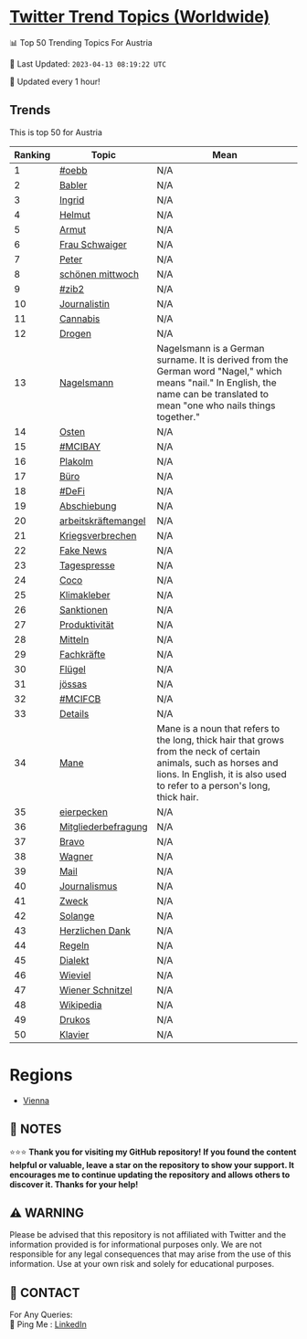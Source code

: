 [Twitter Trend Topics (Worldwide)](https://github.com/ErcinDedeoglu/Twitter-Trend-Topics)
==========


📊 Top 50 Trending Topics For Austria

📆 Last Updated: `2023-04-13 08:19:22 UTC`

🔧 Updated every 1 hour!


## Trends

This is top 50 for Austria

| Ranking | Topic | Mean |
| ------- | ------------ | ------------ |
| 1 | [#oebb](http://twitter.com/search?q=%23oebb) | N/A |
| 2 | [Babler](http://twitter.com/search?q=Babler) | N/A |
| 3 | [Ingrid](http://twitter.com/search?q=Ingrid) | N/A |
| 4 | [Helmut](http://twitter.com/search?q=Helmut) | N/A |
| 5 | [Armut](http://twitter.com/search?q=Armut) | N/A |
| 6 | [Frau Schwaiger](http://twitter.com/search?q=Frau+Schwaiger) | N/A |
| 7 | [Peter](http://twitter.com/search?q=Peter) | N/A |
| 8 | [schönen mittwoch](http://twitter.com/search?q=sch%c3%b6nen+mittwoch) | N/A |
| 9 | [#zib2](http://twitter.com/search?q=%23zib2) | N/A |
| 10 | [Journalistin](http://twitter.com/search?q=Journalistin) | N/A |
| 11 | [Cannabis](http://twitter.com/search?q=Cannabis) | N/A |
| 12 | [Drogen](http://twitter.com/search?q=Drogen) | N/A |
| 13 | [Nagelsmann](http://twitter.com/search?q=Nagelsmann) | Nagelsmann is a German surname. It is derived from the German word "Nagel," which means "nail." In English, the name can be translated to mean "one who nails things together." |
| 14 | [Osten](http://twitter.com/search?q=Osten) | N/A |
| 15 | [#MCIBAY](http://twitter.com/search?q=%23MCIBAY) | N/A |
| 16 | [Plakolm](http://twitter.com/search?q=Plakolm) | N/A |
| 17 | [Büro](http://twitter.com/search?q=B%c3%bcro) | N/A |
| 18 | [#DeFi](http://twitter.com/search?q=%23DeFi) | N/A |
| 19 | [Abschiebung](http://twitter.com/search?q=Abschiebung) | N/A |
| 20 | [arbeitskräftemangel](http://twitter.com/search?q=arbeitskr%c3%a4ftemangel) | N/A |
| 21 | [Kriegsverbrechen](http://twitter.com/search?q=Kriegsverbrechen) | N/A |
| 22 | [Fake News](http://twitter.com/search?q=Fake+News) | N/A |
| 23 | [Tagespresse](http://twitter.com/search?q=Tagespresse) | N/A |
| 24 | [Coco](http://twitter.com/search?q=Coco) | N/A |
| 25 | [Klimakleber](http://twitter.com/search?q=Klimakleber) | N/A |
| 26 | [Sanktionen](http://twitter.com/search?q=Sanktionen) | N/A |
| 27 | [Produktivität](http://twitter.com/search?q=Produktivit%c3%a4t) | N/A |
| 28 | [Mitteln](http://twitter.com/search?q=Mitteln) | N/A |
| 29 | [Fachkräfte](http://twitter.com/search?q=Fachkr%c3%a4fte) | N/A |
| 30 | [Flügel](http://twitter.com/search?q=Fl%c3%bcgel) | N/A |
| 31 | [jössas](http://twitter.com/search?q=j%c3%b6ssas) | N/A |
| 32 | [#MCIFCB](http://twitter.com/search?q=%23MCIFCB) | N/A |
| 33 | [Details](http://twitter.com/search?q=Details) | N/A |
| 34 | [Mane](http://twitter.com/search?q=Mane) | Mane is a noun that refers to the long, thick hair that grows from the neck of certain animals, such as horses and lions. In English, it is also used to refer to a person's long, thick hair. |
| 35 | [eierpecken](http://twitter.com/search?q=eierpecken) | N/A |
| 36 | [Mitgliederbefragung](http://twitter.com/search?q=Mitgliederbefragung) | N/A |
| 37 | [Bravo](http://twitter.com/search?q=Bravo) | N/A |
| 38 | [Wagner](http://twitter.com/search?q=Wagner) | N/A |
| 39 | [Mail](http://twitter.com/search?q=Mail) | N/A |
| 40 | [Journalismus](http://twitter.com/search?q=Journalismus) | N/A |
| 41 | [Zweck](http://twitter.com/search?q=Zweck) | N/A |
| 42 | [Solange](http://twitter.com/search?q=Solange) | N/A |
| 43 | [Herzlichen Dank](http://twitter.com/search?q=Herzlichen+Dank) | N/A |
| 44 | [Regeln](http://twitter.com/search?q=Regeln) | N/A |
| 45 | [Dialekt](http://twitter.com/search?q=Dialekt) | N/A |
| 46 | [Wieviel](http://twitter.com/search?q=Wieviel) | N/A |
| 47 | [Wiener Schnitzel](http://twitter.com/search?q=Wiener+Schnitzel) | N/A |
| 48 | [Wikipedia](http://twitter.com/search?q=Wikipedia) | N/A |
| 49 | [Drukos](http://twitter.com/search?q=Drukos) | N/A |
| 50 | [Klavier](http://twitter.com/search?q=Klavier) | N/A |



# Regions

* [Vienna](</Austria/Vienna.md>)



## 📝 NOTES

⭐⭐⭐ **Thank you for visiting my GitHub repository! If you found the content helpful or valuable, leave a star on the repository to show your support. It encourages me to continue updating the repository and allows others to discover it. Thanks for your help!**


## ⚠️ WARNING

Please be advised that this repository is not affiliated with Twitter and the information provided is for informational purposes only. We are not responsible for any legal consequences that may arise from the use of this information. Use at your own risk and solely for educational purposes.


## 📨 CONTACT

 For Any Queries:  
            🏓 Ping Me : [LinkedIn](https://www.linkedin.com/in/ercindedeoglu/)
